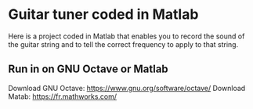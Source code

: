 # Guitar tuner coded in Matlab

Here is a project coded in Matlab that enables you to record the sound of the guitar string and to tell the correct frequency to apply to that string.

## Run in on GNU Octave or Matlab

Download GNU Octave: https://www.gnu.org/software/octave/
Download Matab: https://fr.mathworks.com/

